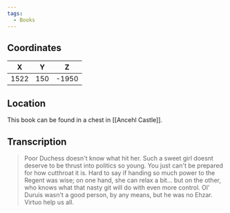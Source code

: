 ```yaml
---
tags:
  - Books
---
```


## Coordinates
| **X** | **Y** | **Z** |
| :---: | :---: | :---: |
| 1522  |  150  | -1950 |

## Location
This book can be found in a chest in [[Ancehl Castle]].

## Transcription
> Poor Duchess doesn't know what hit her. Such a sweet girl doesnt deserve to be thrust into politics so young. You just can't be prepared for how cutthroat it is. Hard to say if handing so much power to the Regent was wise; on one hand, she can relax a bit... but on the other, who knows what that nasty git will do with even more control. Ol' Duruis wasn't a good person, by any means, but he was no Ehzar. Virtuo help us all.
